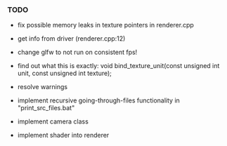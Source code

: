 ### TODO
 - fix possible memory leaks in texture pointers in renderer.cpp

 - get info from driver (renderer.cpp:12)
 - change glfw to not run on consistent fps!
 - find out what this is exactly: void bind_texture_unit(const unsigned int unit, const unsigned int texture);
 - resolve warnings
 - implement recursive going-through-files functionality in "print_src_files.bat"

 - implement camera class
 - implement shader into renderer